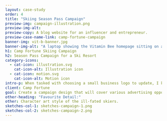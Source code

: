 ```yaml
---
layout: case-study
order: 4
title: "Skiing Season Pass Campaign"
preview-img: campaign-illustration.png
preview-img-alt:
preview-copy: A blog website for an influencer and entrepreneur.
preview-case-name-link: camp-fortune-campaign
banner-img: vit-b-banner.jpg
banner-img-alt: "A laptop showing the Vitamin Bee homepage sitting on a coffee table, with a teacup, candle and white couch in the background."
h1: Camp Fortune Skiing Campaign
h2: Season Pass Campaign for a Ski Resort
category-icons:
  - cat-icon: illustration.svg
    cat-icon-alt: Illustration icon
  - cat-icon: motion.svg
    cat-icon-alt: Motion icon
intro-p: When tasked with choosing a small business logo to update, I knew I wanted to connect with a non-profit if possible, because I am interested in contributing to such organizations whenever I am able. 613 Flea is not only an organization that fits these requirements, but is also an event I have attended and enjoyed personally. Taking this project on was an exciting prospect.
client: Camp Fortune
goal: Create a campaign design that will cover various advertising opportunities (print, web) and attract viewers to purchase a season pass at Camp Fortune.
other-heading: "Favourite Detail:"
other: Character art style of the ill-fated skiers.
sketches-col-1: sketches-campaign-1.png
sketches-col-2: sketches-campaign-2.png
---
```

